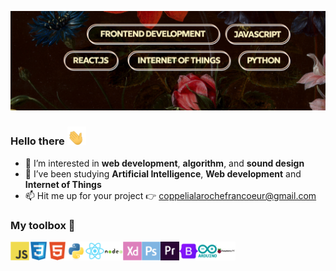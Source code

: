 ![coppeliaSkills](https://github.com/Copp31/Copp31/blob/main/header.png)

### Hello there <img src='https://github.com/Copp31/Copp31/blob/main/waving.gif' width='30px'>

- 👀 I’m interested in **web development**, **algorithm**, and **sound design**
- 🌱 I’ve been studying **Artificial Intelligence**, **Web development** and **Internet of Things**
- 📫 Hit me up for your project :point_right: coppelialarochefrancoeur@gmail.com



### My toolbox :toolbox:

<img src="https://github.com/devicons/devicon/blob/master/icons/javascript/javascript-original.svg" width="30px"><img src="https://github.com/devicons/devicon/blob/master/icons/css3/css3-original.svg" width="30px"><img src="https://github.com/devicons/devicon/blob/master/icons/html5/html5-plain.svg" width="30px"><img src="https://github.com/devicons/devicon/blob/master/icons/python/python-original.svg" width="30px"><img src="https://github.com/devicons/devicon/blob/master/icons/react/react-original.svg" width="30px"><img src="https://github.com/devicons/devicon/blob/master/icons/nodejs/nodejs-original-wordmark.svg" width="30px"><img src="https://github.com/devicons/devicon/blob/master/icons/xd/xd-plain.svg" width="30px"><img src="https://github.com/devicons/devicon/blob/master/icons/photoshop/photoshop-plain.svg" width="30px"><img src="https://github.com/devicons/devicon/blob/master/icons/premierepro/premierepro-plain.svg" width="30px"><img src="https://github.com/devicons/devicon/blob/master/icons/bootstrap/bootstrap-original.svg" width="30px"><img src="https://github.com/devicons/devicon/blob/master/icons/arduino/arduino-original-wordmark.svg" width="30px"><img src="https://github.com/devicons/devicon/blob/master/icons/raspberrypi/raspberrypi-original-wordmark.svg" width="30px">
